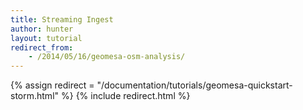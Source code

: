 ```yaml
---
title: Streaming Ingest
author: hunter
layout: tutorial
redirect_from:
    - /2014/05/16/geomesa-osm-analysis/
---
```

{% assign redirect = "/documentation/tutorials/geomesa-quickstart-storm.html" %}
{% include redirect.html %}
